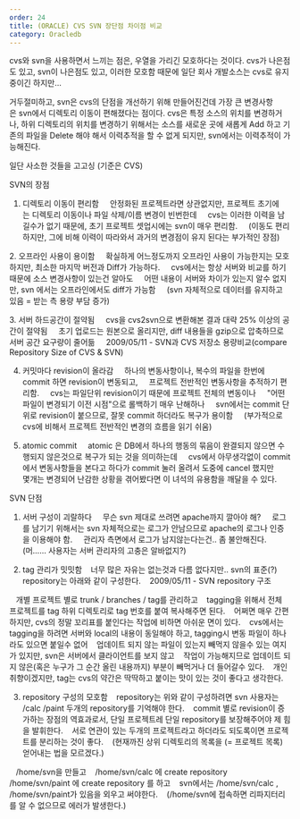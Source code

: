 ```yaml
---
order: 24
title: (ORACLE) CVS SVN 장단점 차이점 비교
category: Oracledb
---
```


cvs와 svn을 사용하면서 느끼는 점은, 우열을 가리긴 모호하다는 것이다.
cvs가 나은점도 있고, svn이 나은점도 있고,
이러한 모호함 때문에 일단 회사 개발소스는 cvs로 유지중이긴 하지만...


거두절미하고, svn은 cvs의 단점을 개선하기 위해 만들어진건데
가장 큰 변경사항은 svn에서 디렉토리 이동이 편해졌다는 점이다.
cvs은 특정 소스의 위치를 변경하거나, 하위 디렉토리의 위치를 변경하기 위해서는
소스를 새로운 곳에 새롭게 Add 하고 기존의 파일을 Delete 해야 해서
이력추적을 할 수 없게 되지만, svn에서는 이력추적이 가능해진다.


일단 사소한 것들을 고고싱 (기준은 CVS)

SVN의 장점

1. 디렉토리 이동이 편리함
    안정화된 프로젝트라면 상관없지만, 프로젝트 초기에는 디렉토리 이동이나 파일 삭제/이름 변경이 빈번한데
    cvs는 이러한 이력을 남길수가 없기 때문에, 초기 프로젝트 셋업시에는 svn이 매우 편리함.
    (이동도 편리하지만, 그에 비해 이력이 따라와서 과거의 변경점이 유지 된다는 부가적인 장점)

2. 오프라인 사용이 용이함
    확실하게 어느정도까지 오프라인 사용이 가능한지는 모호하지만, 최소한 마지막 버전과 Diff가 가능하다.
    cvs에서는 항상 서버와 비교를 하기 때문에 소스 변경사항이 있는건 알아도
    어떤 내용이 서버와 차이가 있는지 알수 없지만, svn 에서는 오프라인에서도 diff가 가능함
    (svn 자체적으로 데이터를 유지하고 있음 = 받는 측 용량 부담 증가)

3. 서버 하드공간이 절약됨
    cvs을 cvs2svn으로 변환해본 결과 대략 25% 이상의 공간이 절약됨
    초기 업로드는 원본으로 올리지만, diff 내용들을 gzip으로 압축하므로 서버 공간 요구량이 줄어듦
    2009/05/11 - SVN과 CVS 저장소 용량비교(compare Repository Size of CVS & SVN)

4. 커밋마다 revision이 올라감
    하나의 변동사항이나, 복수의 파일을 한번에 commit 하면 revision이 변동되고,
    프로젝트 전반적인 변동사항을 추적하기 편리함.
    cvs는 파일단위 revision이기 때문에 프로젝트 전체의 변동이나
    "어떤 파일이 변경되기 이전 시점"으로 롤백하기 매우 난해하나
    svn에서는 commit 단위로 revision이 붙으므로, 잘못 commit 하더라도 복구가 용이함
    (부가적으로 cvs에 비해서 프로젝트 전반적인 변경의 흐름을 읽기 쉬움)

5. atomic commit
    atomic 은 DB에서 하나의 행동의 묶음이 완결되지 않으면 수행되지 않은것으로 복구가 되는 것을 의미하는데
    cvs에서 아무생각없이 commit에서 변동사항들을 본다고 하다가 commit 눌러 올려서 도중에 cancel 했지만
    몇개는 변경되어 난감한 상황을 겪어봤다면 이 녀석의 유용함을 깨달을 수 있다.



SVN 단점

1. 서버 구성이 괴랄하다
    무슨 svn 제대로 쓰려면 apache까지 깔아야 해?
    로그를 남기기 위해서는 svn 자체적으로는 로그가 안남으므로 apache의 로그나 인증을 이용해야 함.
    관리자 측면에서 로그가 남지않는다는건.. 좀 불안해진다.
    (머...... 사용자는 서버 관리자의 고충은 알바없지?)

2. tag 관리가 밋밋함
   너무 많은 자유는 없는것과 다름 없다지만.. svn의 표준(?) repository는 아래와 같이 구성한다.
   2009/05/11 - SVN repository 구조

   개별 프로젝트 별로 trunk / branches / tag를 관리하고
   tagging을 위해서 전체 프로젝트를 tag 하위 디렉토리로 tag 번호를 붙여 복사해주면 된다.
   어쩌면 매우 간편하지만, cvs의 정말 꼬리표를 붙인다는 작업에 비하면 아쉬운 면이 있다.
   cvs에서는 tagging을 하려면 서버와 local의 내용이 동일해야 하고, tagging시 변동 파일이 하나라도 있으면 붙일수 없어
   업데이트 되지 않는 파일이 있는지 빼먹지 않을수 있는 여지가 있지만, svn은 서버에서 클라이언트를 보지 않고
   작업이 가능해지므로 업데이트 되지 않은(혹은 누구가 그 순간 올린 내용까지) 부분이 빼먹거나 더 들어갈수 있다.
   개인 취향이겠지만, tag는 cvs의 약간은 딱딱하고 붙이는 맛이 있는 것이 좋다고 생각한다.

3. repository 구성의 모호함
   repository는 위와 같이 구성하려면 svn 사용자는 /calc /paint 두개의 repository를 기억해야 한다.
   commit 별로 revision이 증가하는 장점의 역효과로서, 단일 프로젝트레 단일 repository를 보장해주어야 제 힘을 발휘한다.
   서로 연관이 있는 두개의 프로젝트라고 하더라도 되도록이면 프로젝트를 분리하는 것이 좋다.
   (현재까진 상위 디렉토리의 목록을 (= 프로젝트 목록) 얻어내는 법을 모르겠다.)

   /home/svn을 만들고
   /home/svn/calc 에 create repository
   /home/svn/paint 에 create repository 를 하고
   svn에서는 /home/svn/calc , /home/svn/paint가 있음을 외우고 써야한다.
   (/home/svn에 접속하면 리파지터리를 알 수 없으므로 에러가 발생한다.)
